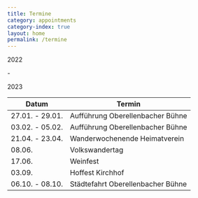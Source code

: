 ```yaml
---
title: Termine
category: appointments
category-index: true
layout: home
permalink: /termine
---
```


2022  

\-

2023  

| Datum | Termin |
|--|--|
| 27.01. - 29.01. | Aufführung Oberellenbacher Bühne |
| 03.02. - 05.02. | Aufführung Oberellenbacher Bühne |
| 21.04. - 23.04. | Wanderwochenende Heimatverein |
| 08.06. | Volkswandertag |
| 17.06. | Weinfest |
| 03.09. | Hoffest Kirchhof |
| 06.10. - 08.10. | Städtefahrt Oberellenbacher Bühne |
